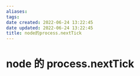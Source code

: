 ```yaml
---
aliases: 
tags: 
date created: 2022-06-24 13:22:45
date updated: 2022-06-24 13:22:45
title: node的process.nextTick
---
```


# node 的 process.nextTick
